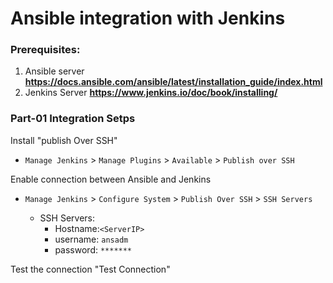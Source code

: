 # Ansible integration with Jenkins


### Prerequisites:
1. Ansible server **https://docs.ansible.com/ansible/latest/installation_guide/index.html**
2. Jenkins Server **https://www.jenkins.io/doc/book/installing/**

### Part-01 Integration Setps

Install "publish Over SSH"
 - `Manage Jenkins` > `Manage Plugins` > `Available` > `Publish over SSH` 

Enable connection between Ansible and Jenkins
- `Manage Jenkins` > `Configure System` > `Publish Over SSH` > `SSH Servers` 

	- SSH Servers:
		- Hostname:`<ServerIP>`
		- username: `ansadm`
		- password: `*******`

Test the connection "Test Connection"
